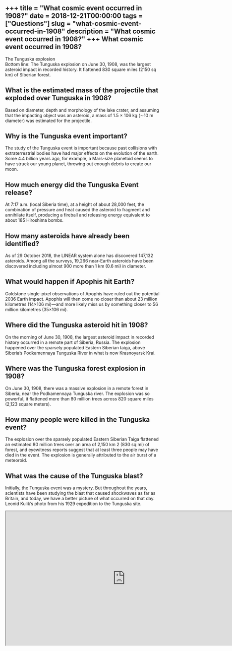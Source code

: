 +++
title = "What cosmic event occurred in 1908?"
date = 2018-12-21T00:00:00
tags = ["Questions"]
slug = "what-cosmic-event-occurred-in-1908"
description = "What cosmic event occurred in 1908?"
+++
What cosmic event occurred in 1908?
-----------------------------------

The Tunguska explosion  
Bottom line: The Tunguska explosion on June 30, 1908, was the largest asteroid impact in recorded history. It flattened 830 square miles (2150 sq km) of Siberian forest.

What is the estimated mass of the projectile that exploded over Tunguska in 1908?
---------------------------------------------------------------------------------

Based on diameter, depth and morphology of the lake crater, and assuming that the impacting object was an asteroid, a mass of 1.5 × 106 kg (∼10 m diameter) was estimated for the projectile.

Why is the Tunguska event important?
------------------------------------

The study of the Tunguska event is important because past collisions with extraterrestrial bodies have had major effects on the evolution of the earth. Some 4.4 billion years ago, for example, a Mars-size planetoid seems to have struck our young planet, throwing out enough debris to create our moon.

How much energy did the Tunguska Event release?
-----------------------------------------------

At 7:17 a.m. (local Siberia time), at a height of about 28,000 feet, the combination of pressure and heat caused the asteroid to fragment and annihilate itself, producing a fireball and releasing energy equivalent to about 185 Hiroshima bombs.

How many asteroids have already been identified?
------------------------------------------------

As of 29 October 2018, the LINEAR system alone has discovered 147,132 asteroids. Among all the surveys, 19,266 near-Earth asteroids have been discovered including almost 900 more than 1 km (0.6 mi) in diameter.

What would happen if Apophis hit Earth?
---------------------------------------

Goldstone single-pixel observations of Apophis have ruled out the potential 2036 Earth impact. Apophis will then come no closer than about 23 million kilometres (14×106 mi)—and more likely miss us by something closer to 56 million kilometres (35×106 mi).

Where did the Tunguska asteroid hit in 1908?
--------------------------------------------

On the morning of June 30, 1908, the largest asteroid impact in recorded history occurred in a remote part of Siberia, Russia. The explosion happened over the sparsely populated Eastern Siberian taiga, above Siberia’s Podkamennaya Tunguska River in what is now Krasnoyarsk Krai.

Where was the Tunguska forest explosion in 1908?
------------------------------------------------

On June 30, 1908, there was a massive explosion in a remote forest in Siberia, near the Podkamennaya Tunguska river. The explosion was so powerful, it flattened more than 80 million trees across 820 square miles (2,123 square meters).

How many people were killed in the Tunguska event?
--------------------------------------------------

The explosion over the sparsely populated Eastern Siberian Taiga flattened an estimated 80 million trees over an area of 2,150 km 2 (830 sq mi) of forest, and eyewitness reports suggest that at least three people may have died in the event. The explosion is generally attributed to the air burst of a meteoroid.

What was the cause of the Tunguska blast?
-----------------------------------------

Initially, the Tunguska event was a mystery. But throughout the years, scientists have been studying the blast that caused shockwaves as far as Britain, and today, we have a better picture of what occurred on that day. Leonid Kulik’s photo from his 1929 expedition to the Tunguska site.

<iframe allow="accelerometer; autoplay; clipboard-write; encrypted-media; gyroscope; picture-in-picture" allowfullscreen="" class="__youtube_prefs__  epyt-is-override  no-lazyload" data-no-lazy="1" data-origheight="433" data-origwidth="770" data-skipgform_ajax_framebjll="" height="433" id="_ytid_72990" loading="lazy" src="https://www.youtube.com/embed/F7PX51IeMbU?enablejsapi=1&autoplay=0&cc_load_policy=0&cc_lang_pref=&iv_load_policy=1&loop=0&modestbranding=0&rel=1&fs=1&playsinline=0&autohide=2&theme=dark&color=red&controls=1&" title="YouTube player" width="770"></iframe>